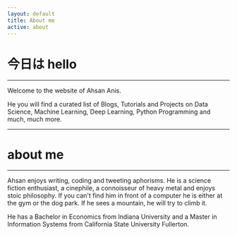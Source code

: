```yaml
---
layout: default
title: About me
active: about
---
```


<p><h1>今日は hello</h1></p>

___

Welcome to the website of Ahsan Anis.

He you will find a curated list of Blogs, Tutorials and Projects on Data Science, Machine Learning, Deep Learning, Python Programming and much, much more.

___

<p><h1>about me</h1></p>

___

Ahsan enjoys writing, coding and tweeting aphorisms. He is a science fiction enthusiast, a cinephile, a connoisseur of heavy metal and enjoys stoic philosophy. If you can't find him in front of a computer he is either at the gym or the dog park. If he sees a mountain, he will try to climb it.

He has a Bachelor in Economics from Indiana University and a Master in Information Systems from California State University Fullerton.
 





